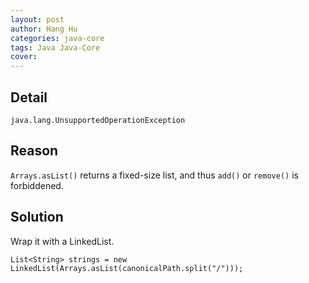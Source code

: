 ```yaml
---
layout: post
author: Hang Hu
categories: java-core
tags: Java Java-Core 
cover: 
---
```


## Detail

```
java.lang.UnsupportedOperationException
```


## Reason


`Arrays.asList()` returns a fixed-size list, and thus `add()` or `remove()` is forbiddened.


## Solution


Wrap it with a LinkedList.


```    
List<String> strings = new LinkedList(Arrays.asList(canonicalPath.split("/")));
```
